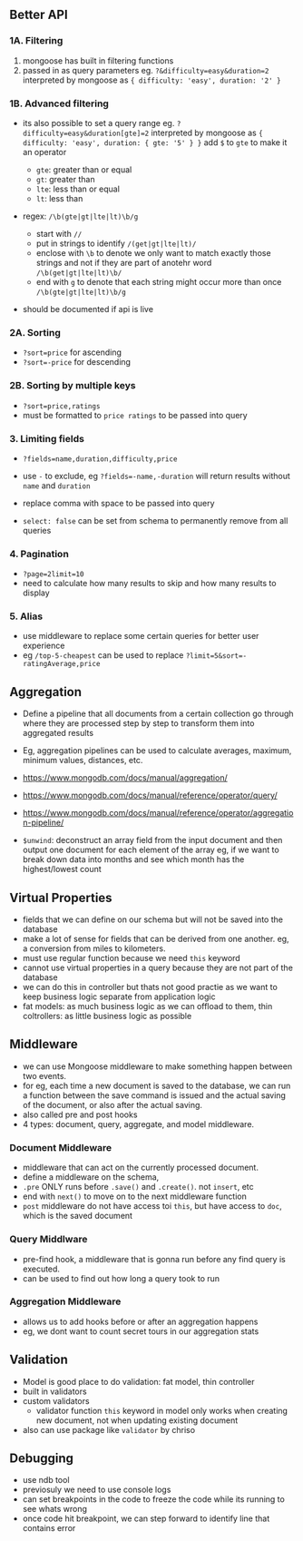 ## Better API

### 1A. Filtering

1. mongoose has built in filtering functions
1. passed in as query parameters
   eg. `?&difficulty=easy&duration=2`
   interpreted by mongoose as `{ difficulty: 'easy', duration: '2' }`

### 1B. Advanced filtering

- its also possible to set a query range
  eg. `?difficulty=easy&duration[gte]=2`
  interpreted by mongoose as `{ difficulty: 'easy', duration: { gte: '5' } }`
  add `$` to `gte` to make it an operator

  - `gte`: greater than or equal
  - `gt`: greater than
  - `lte`: less than or equal
  - `lt`: less than

- regex: `/\b(gte|gt|lte|lt)\b/g`

  - start with `//`
  - put in strings to identify `/(get|gt|lte|lt)/`
  - enclose with `\b` to denote we only want to match exactly those strings and not if they are part of anotehr word `/\b(get|gt|lte|lt)\b/`
  - end with `g` to denote that each string might occur more than once `/\b(gte|gt|lte|lt)\b/g`

- should be documented if api is live

### 2A. Sorting

- `?sort=price` for ascending
- `?sort=-price` for descending

### 2B. Sorting by multiple keys

- `?sort=price,ratings`
- must be formatted to `price ratings` to be passed into query

### 3. Limiting fields

- `?fields=name,duration,difficulty,price`
- use `-` to exclude, eg `?fields=-name,-duration` will return results without `name` and `duration`
- replace comma with space to be passed into query

- `select: false` can be set from schema to permanently remove from all queries

### 4. Pagination

- `?page=2limit=10`
- need to calculate how many results to skip and how many results to display

### 5. Alias

- use middleware to replace some certain queries for better user experience
- eg `/top-5-cheapest` can be used to replace `?limit=5&sort=-ratingAverage,price`

## Aggregation

- Define a pipeline that all documents from a certain collection go through where they are processed step by step to transform them into aggregated results
- Eg, aggregation pipelines can be used to calculate averages, maximum, minimum values, distances, etc.
- https://www.mongodb.com/docs/manual/aggregation/
- https://www.mongodb.com/docs/manual/reference/operator/query/
- https://www.mongodb.com/docs/manual/reference/operator/aggregation-pipeline/

- `$unwind`: deconstruct an array field from the input document and then output one document for each element of the array
  eg, if we want to break down data into months and see which month has the highest/lowest count

## Virtual Properties

- fields that we can define on our schema but will not be saved into the database
- make a lot of sense for fields that can be derived from one another.
  eg, a conversion from miles to kilometers.
- must use regular function because we need `this` keyword
- cannot use virtual properties in a query because they are not part of the database
- we can do this in controller but thats not good practie as we want to keep business logic separate from application logic
- fat models: as much business logic as we can offload to them, thin coltrollers: as little business logic as possible

## Middleware

- we can use Mongoose middleware to make something happen between two events.
- for eg, each time a new document is saved to the database, we can run a function between the save command is issued and the actual saving of the document, or also after the actual saving.
- also called pre and post hooks
- 4 types: document, query, aggregate, and model middleware.

### Document Middleware

- middleware that can act on the currently processed document.
- define a middleware on the schema,
- `.pre` ONLY runs before `.save()` and `.create()`. not `insert`, etc
- end with `next()` to move on to the next middleware function
- `post` middleware do not have access toi `this`, but have access to `doc`, which is the saved document

### Query Middlware

- pre-find hook, a middleware that is gonna run before any find query is executed.
- can be used to find out how long a query took to run

### Aggregation Middleware

- allows us to add hooks before or after an aggregation happens
- eg, we dont want to count secret tours in our aggregation stats

## Validation

- Model is good place to do validation: fat model, thin controller
- built in validators
- custom validators
  - validator function `this` keyword in model only works when creating new document, not when updating existing document
- also can use package like `validator` by chriso

## Debugging

- use ndb tool
- previosuly we need to use console logs
- can set breakpoints in the code to freeze the code while its running to see whats wrong
- once code hit breakpoint, we can step forward to identify line that contains error
